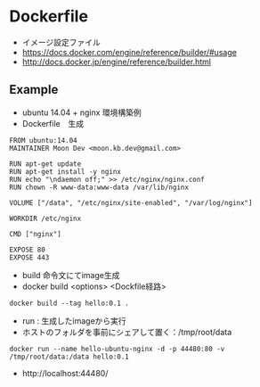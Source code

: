 # Dockerfile
- イメージ設定ファイル
- https://docs.docker.com/engine/reference/builder/#usage
- http://docs.docker.jp/engine/reference/builder.html

## Example
- ubuntu 14.04 + nginx 環境構築例
- Dockerfile　生成
```
FROM ubuntu:14.04
MAINTAINER Moon Dev <moon.kb.dev@gmail.com>

RUN apt-get update
RUN apt-get install -y nginx
RUN echo "\ndaemon off;" >> /etc/nginx/nginx.conf
RUN chown -R www-data:www-data /var/lib/nginx

VOLUME ["/data", "/etc/nginx/site-enabled", "/var/log/nginx"]

WORKDIR /etc/nginx

CMD ["nginx"]

EXPOSE 80
EXPOSE 443
```
- build 命令文にてimage生成
- docker build \<options\> \<Dockfile経路\>
```
docker build --tag hello:0.1 .  
```
- run : 生成したimageから実行
- ホストのフォルダを事前にシェアして置く：\/tmp\/root\/data
```
docker run --name hello-ubuntu-nginx -d -p 44480:80 -v /tmp/root/data:/data hello:0.1
```
- http://localhost:44480/
